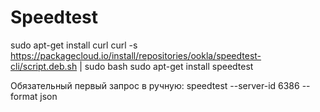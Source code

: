 # Speedtest
sudo apt-get install curl
curl -s https://packagecloud.io/install/repositories/ookla/speedtest-cli/script.deb.sh | sudo bash
sudo apt-get install speedtest

Обязательный первый запрос в ручную: speedtest --server-id 6386 --format json